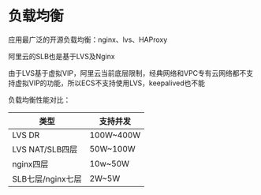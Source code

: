 # 负载均衡

应用最广泛的开源负载均衡：nginx、lvs、HAProxy

阿里云的SLB也是基于LVS及Nginx

由于LVS基于虚拟VIP，阿里云当前底层限制，经典网络和VPC专有云网络都不支持虚拟VIP的功能，所以ECS不支持使用LVS，keepalived也不能

负载均衡性能对比：

| 类型              | 支持并发  |
| ----------------- | --------- |
| LVS DR            | 100W~400W |
| LVS NAT/SLB四层   | 50W~100W  |
| nginx四层         | 10w~50W   |
| SLB七层/nginx七层 | 2W~5W     |

